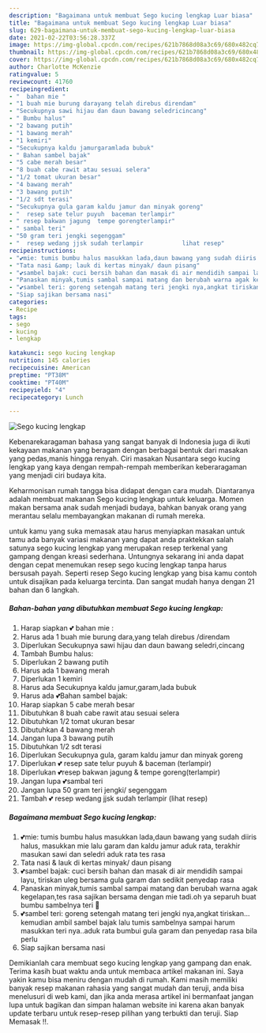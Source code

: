 ```yaml
---
description: "Bagaimana untuk membuat Sego kucing lengkap Luar biasa"
title: "Bagaimana untuk membuat Sego kucing lengkap Luar biasa"
slug: 629-bagaimana-untuk-membuat-sego-kucing-lengkap-luar-biasa
date: 2021-02-22T03:56:28.337Z
image: https://img-global.cpcdn.com/recipes/621b7868d08a3c69/680x482cq70/sego-kucing-lengkap-foto-resep-utama.jpg
thumbnail: https://img-global.cpcdn.com/recipes/621b7868d08a3c69/680x482cq70/sego-kucing-lengkap-foto-resep-utama.jpg
cover: https://img-global.cpcdn.com/recipes/621b7868d08a3c69/680x482cq70/sego-kucing-lengkap-foto-resep-utama.jpg
author: Charlotte McKenzie
ratingvalue: 5
reviewcount: 41760
recipeingredient:
- "  bahan mie "
- "1 buah mie burung darayang telah direbus direndam"
- "Secukupnya sawi hijau dan daun bawang seledricincang"
- " Bumbu halus"
- "2 bawang putih"
- "1 bawang merah"
- "1 kemiri"
- "Secukupnya kaldu jamurgaramlada bubuk"
- " Bahan sambel bajak"
- "5 cabe merah besar"
- "8 buah cabe rawit atau sesuai selera"
- "1/2 tomat ukuran besar"
- "4 bawang merah"
- "3 bawang putih"
- "1/2 sdt terasi"
- "Secukupnya gula garam kaldu jamur dan minyak goreng"
- "  resep sate telur puyuh  baceman terlampir"
- " resep bakwan jagung  tempe gorengterlampir"
- " sambal teri"
- "50 gram teri jengki segenggam"
- "  resep wedang jjsk sudah terlampir           lihat resep"
recipeinstructions:
- "💕mie: tumis bumbu halus masukkan lada,daun bawang yang sudah diiris halus, masukkan mie lalu garam dan kaldu jamur aduk rata, terakhir masukan sawi dan seledri aduk rata tes rasa"
- "Tata nasi &amp; lauk di kertas minyak/ daun pisang"
- "💕sambel bajak: cuci bersih bahan dan masak di air mendidih sampai layu, tiriskan uleg bersama gula garam dan sedikit penyedap rasa"
- "Panaskan minyak,tumis sambal sampai matang dan berubah warna agak kegelapan,tes rasa sajikan bersama dengan mie tadi.oh ya separuh buat bumbu sambelnya teri 🤭"
- "💕sambel teri: goreng setengah matang teri jengki nya,angkat tiriskan... kemudian ambil sambel bajak lalu tumis sambelnya sampai harum masukkan teri nya..aduk rata bumbui gula garam dan penyedap rasa bila perlu"
- "Siap sajikan bersama nasi"
categories:
- Recipe
tags:
- sego
- kucing
- lengkap

katakunci: sego kucing lengkap 
nutrition: 145 calories
recipecuisine: American
preptime: "PT38M"
cooktime: "PT40M"
recipeyield: "4"
recipecategory: Lunch

---
```



![Sego kucing lengkap](https://img-global.cpcdn.com/recipes/621b7868d08a3c69/680x482cq70/sego-kucing-lengkap-foto-resep-utama.jpg)

Kebenarekaragaman bahasa yang sangat banyak di Indonesia juga di ikuti kekayaan makanan yang beragam dengan berbagai bentuk dari masakan yang pedas,manis hingga renyah. Ciri masakan Nusantara sego kucing lengkap yang kaya dengan rempah-rempah memberikan keberaragaman yang menjadi ciri budaya kita.




Keharmonisan rumah tangga bisa didapat dengan cara mudah. Diantaranya adalah membuat makanan Sego kucing lengkap untuk keluarga. Momen makan bersama anak sudah menjadi budaya, bahkan banyak orang yang merantau selalu membayangkan makanan di rumah mereka.

untuk kamu yang suka memasak atau harus menyiapkan masakan untuk tamu ada banyak variasi makanan yang dapat anda praktekkan salah satunya sego kucing lengkap yang merupakan resep terkenal yang gampang dengan kreasi sederhana. Untungnya sekarang ini anda dapat dengan cepat menemukan resep sego kucing lengkap tanpa harus bersusah payah.
Seperti resep Sego kucing lengkap yang bisa kamu contoh untuk disajikan pada keluarga tercinta. Dan sangat mudah hanya dengan 21 bahan dan 6 langkah.


<!--inarticleads1-->

##### Bahan-bahan yang dibutuhkan membuat Sego kucing lengkap:

1. Harap siapkan  💕 bahan mie :
1. Harus ada 1 buah mie burung dara,yang telah direbus /direndam
1. Diperlukan Secukupnya sawi hijau dan daun bawang seledri,cincang
1. Tambah  Bumbu halus:
1. Diperlukan 2 bawang putih
1. Harus ada 1 bawang merah
1. Diperlukan 1 kemiri
1. Harus ada Secukupnya kaldu jamur,garam,lada bubuk
1. Harus ada  💕Bahan sambel bajak:
1. Harap siapkan 5 cabe merah besar
1. Dibutuhkan 8 buah cabe rawit atau sesuai selera
1. Dibutuhkan 1/2 tomat ukuran besar
1. Dibutuhkan 4 bawang merah
1. Jangan lupa 3 bawang putih
1. Dibutuhkan 1/2 sdt terasi
1. Diperlukan Secukupnya gula, garam kaldu jamur dan minyak goreng
1. Diperlukan  💕 resep sate telur puyuh &amp; baceman (terlampir)
1. Diperlukan  💕resep bakwan jagung &amp; tempe goreng(terlampir)
1. Jangan lupa  💕sambal teri
1. Jangan lupa 50 gram teri jengki/ segenggam
1. Tambah  💕 resep wedang jjsk sudah terlampir           (lihat resep)




<!--inarticleads2-->

##### Bagaimana membuat  Sego kucing lengkap:

1. 💕mie: tumis bumbu halus masukkan lada,daun bawang yang sudah diiris halus, masukkan mie lalu garam dan kaldu jamur aduk rata, terakhir masukan sawi dan seledri aduk rata tes rasa
1. Tata nasi &amp; lauk di kertas minyak/ daun pisang
1. 💕sambel bajak: cuci bersih bahan dan masak di air mendidih sampai layu, tiriskan uleg bersama gula garam dan sedikit penyedap rasa
1. Panaskan minyak,tumis sambal sampai matang dan berubah warna agak kegelapan,tes rasa sajikan bersama dengan mie tadi.oh ya separuh buat bumbu sambelnya teri 🤭
1. 💕sambel teri: goreng setengah matang teri jengki nya,angkat tiriskan... kemudian ambil sambel bajak lalu tumis sambelnya sampai harum masukkan teri nya..aduk rata bumbui gula garam dan penyedap rasa bila perlu
1. Siap sajikan bersama nasi




Demikianlah cara membuat sego kucing lengkap yang gampang dan enak. Terima kasih buat waktu anda untuk membaca artikel makanan ini. Saya yakin kamu bisa meniru dengan mudah di rumah. Kami masih memiliki banyak resep makanan rahasia yang sangat mudah dan teruji, anda bisa menelusuri di web kami, dan jika anda merasa artikel ini bermanfaat jangan lupa untuk bagikan dan simpan halaman website ini karena akan banyak update terbaru untuk resep-resep pilihan yang terbukti dan teruji. Siap Memasak !!. 

